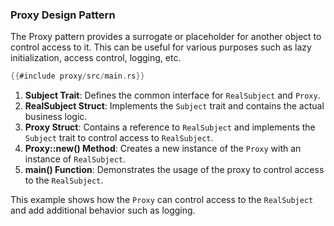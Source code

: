 ### Proxy Design Pattern

The Proxy pattern provides a surrogate or placeholder for another object to control access to it. This can be useful for various purposes such as lazy initialization, access control, logging, etc.

```rust
{{#include proxy/src/main.rs}}
```

1. **Subject Trait**: Defines the common interface for `RealSubject` and `Proxy`.
2. **RealSubject Struct**: Implements the `Subject` trait and contains the actual business logic.
3. **Proxy Struct**: Contains a reference to `RealSubject` and implements the `Subject` trait to control access to `RealSubject`.
4. **Proxy::new() Method**: Creates a new instance of the `Proxy` with an instance of `RealSubject`.
5. **main() Function**: Demonstrates the usage of the proxy to control access to the `RealSubject`.

This example shows how the `Proxy` can control access to the `RealSubject` and add additional behavior such as logging.